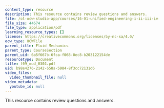```yaml
---
content_type: resource
description: This resource contains review questions and answers.
file: /ol-ocw-studio-app/courses/16-01-unified-engineering-i-ii-iii-iv-fall-2005-spring-2006/b98e42762142658a59848f3cc72131d6_f09_mud_0304.pdf
file_size: 44674
file_type: application/pdf
learning_resource_types: []
license: https://creativecommons.org/licenses/by-nc-sa/4.0/
ocw_type: OCWFile
parent_title: Fluid Mechanics
parent_type: CourseSection
parent_uid: 6a5f667b-6fca-f068-0ec8-b203122154de
resourcetype: Document
title: f09_mud_0304.pdf
uid: b98e4276-2142-658a-5984-8f3cc72131d6
video_files:
  video_thumbnail_file: null
video_metadata:
  youtube_id: null
---
```

This resource contains review questions and answers.